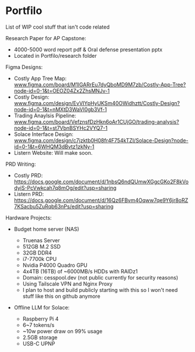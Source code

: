 # Portfilo
List of WIP cool stuff that isn't code related

Research Paper for AP Capstone:
- 4000-5000 word report pdf & Oral defense presentation pptx
- Located in Portfilo/research folder

Figma Designs:
- Costly App Tree Map: www.figma.com/board/M1IGARrEu7dyQboMD9M7zb/Costly-App-Tree?node-id=0-1&t=OEOZ04Zx2ZhsMNJv-1
- Costly Design: www.figma.com/design/EvVIYpHyUKSm40OWidhztt/Costly-Design?node-id=0-1&t=nMXtD3WaVI0gb3Vf-1
- Trading Anaylsis Pipeline: www.figma.com/board/VefznsfDzHkn6oAr1CUjGO/trading-analysis?node-id=0-1&t=st7VbnBSYHc2VYQ7-1
- Solace Interface Design: www.figma.com/design/c7jzktb0H08fr4F754kTZI/Solace-Design?node-id=0-1&t=6WHQM3dBvtz1zkNy-1
- Listern Website: Will make soon.

PRD Writing:
- Costly PRD: https://docs.google.com/document/d/1nbsQ6ndQUmwXGgcGKo2F8kVodyiS-PcVwkcah7q8mOg/edit?usp=sharing
- Listern PRD: https://docs.google.com/document/d/16Qz6FBvm4Oqww7qe9Y6jr8oRZ7KSacbu5ZuRqb63nPs/edit?usp=sharing

Hardware Projects:
- Budget home server (NAS)
  -  Truenas Server
  -  512GB M.2 SSD
  -  32GB DDR4
  -  i7-7700k CPU
  -  Nvidia P4000 Quadro GPU
  -  4x4TB (16TB) of ~6000MB/s HDDs with RAIDz1
  -  Domain: cesspool.dev (not public currently for security reasons)
  -  Using Tailscale VPN and Nginx Proxy
  -  I plan to host and build publicly starting with this so I won't need stuff like this on github anymore
 
- Offline LLM for Solace:
  - Raspberry Pi 4
  - 6~7 tokens/s
  - ~10w power draw on 99% usage
  - 2.5GB storage
  - USB-C UPNP

